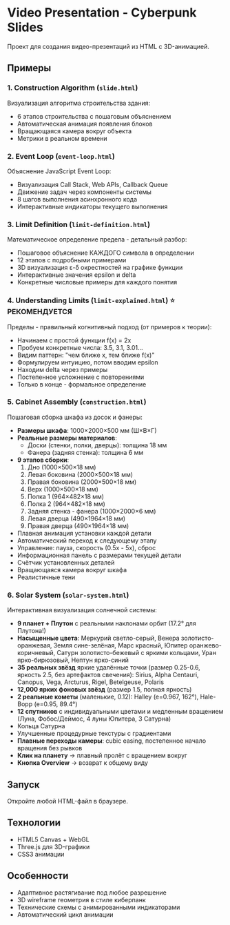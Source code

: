 # Video Presentation - Cyberpunk Slides

Проект для создания видео-презентаций из HTML с 3D-анимацией.

## Примеры

### 1. Construction Algorithm (`slide.html`)
Визуализация алгоритма строительства здания:
- 6 этапов строительства с пошаговым объяснением
- Автоматическая анимация появления блоков
- Вращающаяся камера вокруг объекта
- Метрики в реальном времени

### 2. Event Loop (`event-loop.html`)
Объяснение JavaScript Event Loop:
- Визуализация Call Stack, Web APIs, Callback Queue
- Движение задач через компоненты системы
- 8 шагов выполнения асинхронного кода
- Интерактивные индикаторы текущего выполнения

### 3. Limit Definition (`limit-definition.html`)
Математическое определение предела - детальный разбор:
- Пошаговое объяснение КАЖДОГО символа в определении
- 12 этапов с подробными примерами
- 3D визуализация ε-δ окрестностей на графике функции
- Интерактивные значения epsilon и delta
- Конкретные числовые примеры для каждого понятия

### 4. Understanding Limits (`limit-explained.html`) ⭐ РЕКОМЕНДУЕТСЯ
Пределы - правильный когнитивный подход (от примеров к теории):
- Начинаем с простой функции f(x) = 2x
- Пробуем конкретные числа: 3.5, 3.1, 3.01...
- Видим паттерн: "чем ближе x, тем ближе f(x)"
- Формулируем интуицию, потом вводим epsilon
- Находим delta через примеры
- Постепенное усложнение с повторениями
- Только в конце - формальное определение

### 5. Cabinet Assembly (`construction.html`)
Пошаговая сборка шкафа из досок и фанеры:
- **Размеры шкафа**: 1000×2000×500 мм (Ш×В×Г)
- **Реальные размеры материалов**:
  - Доски (стенки, полки, дверцы): толщина 18 мм
  - Фанера (задняя стенка): толщина 6 мм
- **9 этапов сборки**:
  1. Дно (1000×500×18 мм)
  2. Левая боковина (2000×500×18 мм)
  3. Правая боковина (2000×500×18 мм)
  4. Верх (1000×500×18 мм)
  5. Полка 1 (964×482×18 мм)
  6. Полка 2 (964×482×18 мм)
  7. Задняя стенка - фанера (1000×2000×6 мм)
  8. Левая дверца (490×1964×18 мм)
  9. Правая дверца (490×1964×18 мм)
- Плавная анимация установки каждой детали
- Автоматический переход к следующему этапу
- Управление: пауза, скорость (0.5x - 5x), сброс
- Информационная панель с размерами текущей детали
- Счётчик установленных деталей
- Вращающаяся камера вокруг шкафа
- Реалистичные тени

### 6. Solar System (`solar-system.html`)
Интерактивная визуализация солнечной системы:
- **9 планет + Плутон** с реальными наклонами орбит (17.2° для Плутона!)
- **Насыщенные цвета**: Меркурий светло-серый, Венера золотисто-оранжевая, Земля сине-зелёная, Марс красный, Юпитер оранжево-коричневый, Сатурн золотисто-бежевый с яркими кольцами, Уран ярко-бирюзовый, Нептун ярко-синий
- **35 реальных звёзд** яркие удалённые точки (размер 0.25-0.6, яркость 2.5, без артефактов свечения): Sirius, Alpha Centauri, Canopus, Vega, Arcturus, Rigel, Betelgeuse, Polaris
- **12,000 ярких фоновых звёзд** (размер 1.5, полная яркость)
- **2 реальные кометы** (маленькие, 0.12): Halley (e=0.967, 162°), Hale-Bopp (e=0.95, 89.4°)
- **12 спутников** с индивидуальными цветами и медленным вращением (Луна, Фобос/Деймос, 4 луны Юпитера, 3 Сатурна)
- Кольца Сатурна
- Улучшенные процедурные текстуры с градиентами
- **Плавные переходы камеры**: cubic easing, постепенное начало вращения без рывков
- **Клик на планету** → плавный пролёт с вращением вокруг
- **Кнопка Overview** → возврат к общему виду

## Запуск

Откройте любой HTML-файл в браузере.

## Технологии

- HTML5 Canvas + WebGL
- Three.js для 3D-графики
- CSS3 анимации

## Особенности

- Адаптивное растягивание под любое разрешение
- 3D wireframe геометрия в стиле киберпанк
- Технические схемы с анимированными индикаторами
- Автоматический цикл анимации

